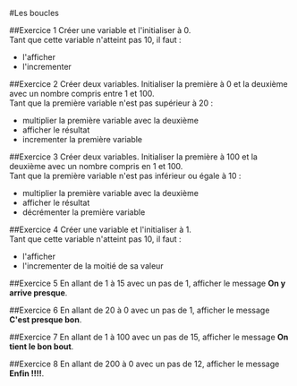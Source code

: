 #Les boucles

##Exercice 1
Créer une variable et l'initialiser à 0.  
Tant que cette variable n'atteint pas 10, il faut :
- l'afficher
- l'incrementer

##Exercice 2
Créer deux variables. Initialiser la première à 0 et la deuxième avec un nombre compris entre 1 et 100.  
Tant que la première variable n'est pas supérieur à 20 :
- multiplier la première variable avec la deuxième
- afficher le résultat
- incrementer la première variable

##Exercice 3
Créer deux variables. Initialiser la première à 100 et la deuxième avec un nombre compris en 1 et 100.  
Tant que la première variable n'est pas inférieur ou égale à 10 :
- multiplier la première variable avec la deuxième
- afficher le résultat
- décrémenter la première variable

##Exercice 4
Créer une variable et l'initialiser à 1.  
Tant que cette variable n'atteint pas 10, il faut :
- l'afficher
- l'incrementer de la moitié de sa valeur

##Exercice 5
En allant de 1 à 15 avec un pas de 1, afficher le message **On y arrive presque**.

##Exercice 6
En allant de 20 à 0 avec un pas de 1, afficher le message **C'est presque bon**.

##Exercice 7
En allant de 1 à 100 avec un pas de 15, afficher le message **On tient le bon bout**.

##Exercice 8
En allant de 200 à 0 avec un pas de 12, afficher le message **Enfin !!!!**.
